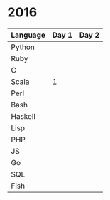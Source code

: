 # 2016

| Language | Day 1 | Day 2 |
|---|---|---|
|Python| | |
|Ruby| | |
|C| | |
|Scala| 1 | |
|Perl| | |
|Bash| | |
|Haskell| | |
|Lisp| | |
|PHP| | |
|JS| | |
|Go| | |
|SQL| | |
|Fish| | |
